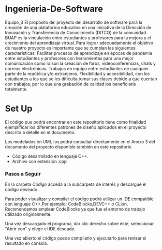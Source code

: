# Ingenieria-De-Software
Equipo_3
El propósito del proyecto del desarrollo de software para la creación de una plataforma educativa en una iniciativa de la Dirección de Innovación y Transferencia de Conocimiento (DITCO) de la comunidad BUAP es la vinculación entre estudiantes y profesores para la mejora y el crecimiento del aprendizaje virtual.
Para lograr adecuadamente el objetivo de nuestro proyecto es importante que se cumplan las siguientes características:
Facilitar procesos de aprendizaje en épocas de pandemia entre estudiantes y profesores con herramientas para una mejor comunicación como lo son la creación de foros, videoconferencias, chats y correos electrónicos.
Trabajos en equipo entre estudiantes de cualquier parte de la república y/o extranjeros.
Flexibilidad y accesibilidad, con los estudiantes a los que se les dificulta tomar sus clases debido a que cuentan con trabajos, por lo que una grabación de calidad los beneficiaría totalmente.

# Set Up
El código que podrá encontrar en este repositorio tiene como finalidad ejemplificar los diferentes patrones de diseño aplicados en el proyecto descrito a detalle en el documento.

Los modelados en UML los podrá consultar directamente en el Anexo 3 del documento del proyecto disponible también en este repositorio.
- Código desarrollado en lenguaje C++. 
- Archivo con extensión .cpp
### Pasos a Seguir
En la carpeta *Código*  acceda a la subcarpeta de interés y descargue el código deseado.

Para poder visualizar y compilar el código podrá utilizar un IDE compatible con lenguaje C++.Por ejemplo: CodeBlocks,DEVC++ o CLion.
Recomendamos emplear CodeBlocks ya que fue el entorno de trabajo utilizado originalmente.

Una vez descargado el programa, dar clic derecho sobre éste, seleccionar "Abrir con" y elegir el IDE deseado.

Una vez abierto el código puede compilarlo y ejecutarlo para revisar el resultado en consola.
